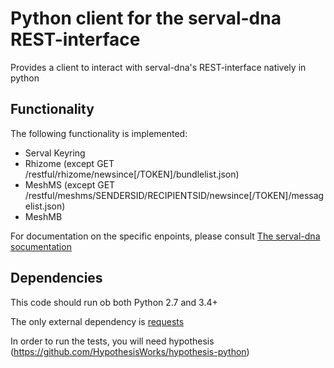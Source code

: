 # Python client for the serval-dna REST-interface

Provides a client to interact with serval-dna's REST-interface natively in python

## Functionality
The following functionality is implemented:
- Serval Keyring
- Rhizome (except GET /restful/rhizome/newsince[/TOKEN]/bundlelist.json)
- MeshMS (except GET /restful/meshms/SENDERSID/RECIPIENTSID/newsince[/TOKEN]/messagelist.json)
- MeshMB

For documentation on the specific enpoints, please consult [The serval-dna socumentation](https://github.com/servalproject/serval-dna/blob/development/doc/REST-API.md)

## Dependencies
This code should run ob both Python 2.7 and 3.4+ 

The only external dependency is [requests](https://github.com/requests/requests)

In order to run the tests, you will need hypothesis (https://github.com/HypothesisWorks/hypothesis-python)


